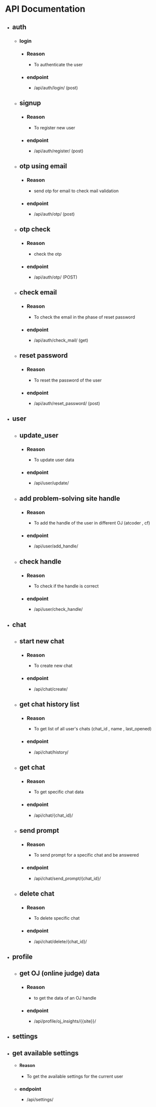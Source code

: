 # API Documentation

- ## auth
  - ### login
    - ### Reason
      - To authenticate the user
    - ### endpoint
      - /api/auth/login/ (post)
  - ## signup
    - ### Reason
      - To register new user 
    - ### endpoint
      - /api/auth/register/ (post)
  - ## otp using email
    - ### Reason
      - send otp for email to check mail validation
    - ### endpoint
      - /api/auth/otp/ (post)
  - ## otp check
    - ### Reason
      - check the otp 
    - ### endpoint
      - /api/auth/otp/ (POST)
  - ## check email
    - ### Reason
      - To check the email in the phase of reset password
    - ### endpoint
      - /api/auth/check_mail/ (get)
  - ## reset password
    - ### Reason
      - To reset the password of the user
    - ### endpoint
      - /api/auth/reset_password/ (post)

- ## user
    - ## update_user
      - ### Reason
        - To update user data
      - ### endpoint
        - /api/user/update/
    - ## add problem-solving site handle
      - ### Reason
        - To add the handle of the user in different OJ (atcoder , cf)
      - ### endpoint
        - /api/user/add_handle/
    - ## check handle
      - ### Reason
        - To check if the handle is correct
      - ### endpoint
        - /api/user/check_handle/

- ## chat
  - ## start new chat
    - ### Reason
      - To create new chat
    - ### endpoint
      - /api/chat/create/
  - ## get chat history list
    - ### Reason
      - To get list of all user's chats (chat_id , name , last_opened) 
    - ### endpoint
      - /api/chat/history/
  - ## get chat
    - ### Reason
      - To get specific chat data
    - ### endpoint
      - /api/chat/{chat_id}/
  - ## send prompt
    - ### Reason
      - To send prompt for a specific chat and be answered 
    - ### endpoint
      - /api/chat/send_prompt/{chat_id}/
  - ## delete chat
    - ### Reason
      - To delete specific chat
    - ### endpoint
      - /api/chat/delete/{chat_id}/

- ## profile
  - ## get OJ (online judge) data
    - ### Reason
      - to get the data of an OJ handle
    - ### endpoint
      - /api/profile/oj_insights/{{site}}/

- ## settings
 - ## get available settings
    - #### Reason
      - To get the available settings for the current user
    - ### endpoint
      - /api/settings/
